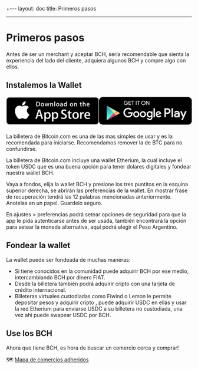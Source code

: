 +---
layout: doc
title: Primeros pasos

---

# Primeros pasos

Antes de ser un merchant y aceptar BCH, sería recomendable que sienta la experiencia del lado del cliente, adquiera algunos BCH y compre algo con ellos.

## Instalemos la Wallet

<div style="width:100%;display:flex; justify-content:space-between;margin:20px auto">
  <a href="https://apps.apple.com/us/app/bitcoin-com-crypto-defi-wallet/id1252903728"><img src="./images/apple-store.webp" alt="Apple Store"/></a>
  <a href="https://play.google.com/store/apps/details?id=com.bitcoin.mwallet"><img src="./images/google-play.webp" alt="Google Store" /></a>
</div>

La billetera de Bitcoin.com es una de las mas simples de usar y es la recomendada para iniciarse. Recomendamos remover la de BTC para no confundirse.

La billetera de Bitcoin.com incluye una wallet Etherium, la cual incluye el token USDC que es una buena opción para tener dolares digitales y fondear nuestra wallet BCH.

Vaya a fondos, elija la wallet BCH y presione los tres puntitos en la esquina superior derecha, se abrirán las preferencias de la wallet. En mostrar frase de recuperación tendrá las 12 palabras mencionadas anteriormente. Anotelas en un papel. Guardelo seguro.

En ajustes > preferencias podrá setear opciones de seguridad para que la app le pida autenticarse antes de ser usada, también encontrará la opción para setear la moneda alternativa, aquí podrá elegir el Peso Argentino.

## Fondear la wallet

La wallet puede ser fondeada de muchas maneras:

- Si tiene conocidos en la comunidad puede adquirir BCH por ese medio, intercambiando BCH por dinero FIAT.
- Desde la billetera también podrá adquirir cripto con una tarjeta de crédito internacional.
- Billeteras virtuales custodiadas como Fiwind o Lemon le permite depositar pesos y adquirir cripto , puede adquirir USDC en ellas y usar la red Etherium para enviarse USDC a su billetera no custodiada, una vez ahi puede swapear USDC por BCH.

## Use los BCH

Ahora que tiene BCH, es hora de buscar un comercio cerca y comprar!

:world_map: [Mapa de comercios adheridos](https://www.mapa.bcharg.com/)

<style module>





</style>
